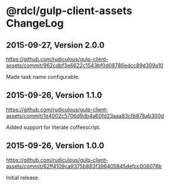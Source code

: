 # @rdcl/gulp-client-assets ChangeLog

## 2015-09-27, Version 2.0.0

https://github.com/rudiculous/gulp-client-assets/commit/962cdbf3e6622c1543bf0d08786edcc89d309a10

Made task name configurable.

## 2015-09-26, Version 1.1.0

https://github.com/rudiculous/gulp-client-assets/commit/1e4002c5706d9db4a60fd23aaa83cfb878ab300d

Added support for literate coffeescript.

## 2015-09-26, Version 1.0.0

https://github.com/rudiculous/gulp-client-assets/commit/62ff4109ca9375b883f396405845defcc008076b

Initial release.
